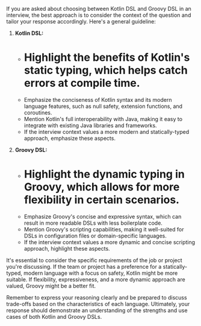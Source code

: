 If you are asked about choosing between Kotlin DSL and Groovy DSL in an interview, the best approach
is to consider the context of the question and tailor your response accordingly. Here's a general
guideline:

1. **Kotlin DSL:**
    - # Highlight the benefits of Kotlin's static typing, which helps catch errors at compile time.
    - Emphasize the conciseness of Kotlin syntax and its modern language features, such as null
      safety, extension functions, and coroutines.
    - Mention Kotlin's full interoperability with Java, making it easy to integrate with existing
      Java libraries and frameworks.
    - If the interview context values a more modern and statically-typed approach, emphasize these
      aspects.

2. **Groovy DSL:**
    - # Highlight the dynamic typing in Groovy, which allows for more flexibility in certain scenarios.
    - Emphasize Groovy's concise and expressive syntax, which can result in more readable DSLs with
      less boilerplate code.
    - Mention Groovy's scripting capabilities, making it well-suited for DSLs in configuration files
      or domain-specific languages.
    - If the interview context values a more dynamic and concise scripting approach, highlight these
      aspects.

It's essential to consider the specific requirements of the job or project you're discussing. If the
team or project has a preference for a statically-typed, modern language with a focus on safety,
Kotlin might be more suitable. If flexibility, expressiveness, and a more dynamic approach are
valued, Groovy might be a better fit.

Remember to express your reasoning clearly and be prepared to discuss trade-offs based on the
characteristics of each language. Ultimately, your response should demonstrate an understanding of
the strengths and use cases of both Kotlin and Groovy DSLs.
